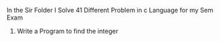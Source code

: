 In the Sir Folder I Solve 41 Different Problem in c Language for my Sem Exam
1.  Write a Program to find the integer